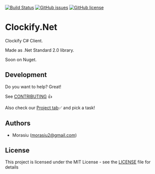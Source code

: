 [![Build Status](https://travis-ci.org/Morasiu/Clockify.Net.svg?branch=master)](https://travis-ci.org/Morasiu/Clockify.Net)
[![GitHub issues](https://img.shields.io/github/issues/Morasiu/Termgine.svg)](https://GitHub.com/Morasiu/Termgine/issues/)
[![GitHub license](https://img.shields.io/github/license/Morasiu/Termgine.svg)](https://github.com/Morasiu/Termgine/blob/master/LICENSE)

# Clockify.Net
Clockify C# Client. 

Made as .Net Standard 2.0 library.

Soon on Nuget.

## Development

Do you want to help? Great!

See [CONTRIBUTING](https://github.com/Morasiu/Clockify.Net/blob/master/Docs/CONTRIBUTING.md) 👍

Also check our [Project tab](https://trello.com/b/1EpbQfUH/termgine)✅ and pick a task!

## Authors

* Morasiu (morasiu2@gmail.com)

## License

This project is licensed under the MIT License - see the [LICENSE](LICENSE) file for details

